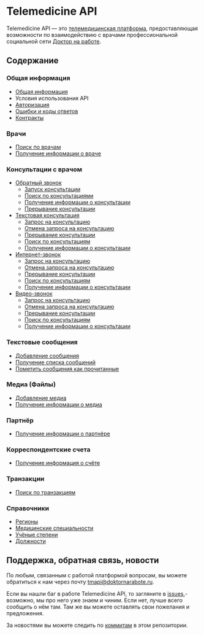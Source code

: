 # Telemedicine API

Telemedicine API — это [телемедицинская платформа](https://www.doktornarabote.ru/telemedicine/), предоставляющая возможности по взаимодействию с врачами профессиональной социальной сети [Доктор на работе](https://www.doktornarabote.ru/AboutUs).

## Содержание

### Общая информация

* [Общая информация](https://github.com/doktornarabote/telemedicine-api/blob/master/docs/general.md)
* Условия использования API
* [Авторизация](https://github.com/doktornarabote/telemedicine-api/blob/master/docs/authorization.md)
* [Ошибки и коды ответов](https://github.com/doktornarabote/telemedicine-api/blob/master/docs/errors.md)
* [Контракты](https://github.com/doktornarabote/telemedicine-api/blob/master/docs/contracts.md)

### Врачи

* [Поиск по врачам](https://github.com/doktornarabote/telemedicine-api/blob/master/docs/doctors.md)
* [Получение информации о враче](https://github.com/doktornarabote/telemedicine-api/blob/master/docs/doctors.md)

### Консультации с врачом

* [Обратный звонок](https://github.com/doktornarabote/telemedicine-api/blob/master/docs/callbacks.md)
  * [Запуск консультации](https://github.com/doktornarabote/telemedicine-api/blob/master/docs/callbacks.md)
  * [Поиск по консультациями](https://github.com/doktornarabote/telemedicine-api/blob/master/docs/callbacks.md)
  * [Получение информации о консультации](https://github.com/doktornarabote/telemedicine-api/blob/master/docs/callbacks.md)
  * [Прерывание консультации](https://github.com/doktornarabote/telemedicine-api/blob/master/docs/callbacks.md)
* [Текстовая консультация](https://github.com/doktornarabote/telemedicine-api/blob/master/docs/writings.md)
  * [Запрос на консультацию](https://github.com/doktornarabote/telemedicine-api/blob/master/docs/writings.md)
  * [Отмена запроса на консультацию](https://github.com/doktornarabote/telemedicine-api/blob/master/docs/writings.md)
  * [Прерывание консультации](https://github.com/doktornarabote/telemedicine-api/blob/master/docs/writings.md)
  * [Поиск по консультациям](https://github.com/doktornarabote/telemedicine-api/blob/master/docs/writings.md)
  * [Получение информации о консультации](https://github.com/doktornarabote/telemedicine-api/blob/master/docs/writings.md)
* [Интернет-звонок](https://github.com/doktornarabote/telemedicine-api/blob/master/docs/voip.md)
  * [Запрос на консультацию](https://github.com/doktornarabote/telemedicine-api/blob/master/docs/voip.md)
  * [Отмена запроса на консультацию](https://github.com/doktornarabote/telemedicine-api/blob/master/docs/voip.md)
  * [Прерывание консультации](https://github.com/doktornarabote/telemedicine-api/blob/master/docs/voip.md)
  * [Поиск по консультациям](https://github.com/doktornarabote/telemedicine-api/blob/master/docs/voip.md)
  * [Получение информации о консультации](https://github.com/doktornarabote/telemedicine-api/blob/master/docs/voip.md)
* [Видео-звонок](https://github.com/doktornarabote/telemedicine-api/blob/master/docs/videocalls.md)
  * [Запрос на консультацию](https://github.com/doktornarabote/telemedicine-api/blob/master/docs/videocalls.md)
  * [Отмена запроса на консультацию](https://github.com/doktornarabote/telemedicine-api/blob/master/docs/videocalls.md)
  * [Прерывание консультации](https://github.com/doktornarabote/telemedicine-api/blob/master/docs/videocalls.md)
  * [Поиск по консультациям](https://github.com/doktornarabote/telemedicine-api/blob/master/docs/videocalls.md)
  * [Получение информации о консультации](https://github.com/doktornarabote/telemedicine-api/blob/master/docs/videocalls.md)

### Текстовые сообщения

* [Добавление сообщения](https://github.com/doktornarabote/telemedicine-api/blob/master/docs/messages.md)
* [Получение списка сообщений](https://github.com/doktornarabote/telemedicine-api/blob/master/docs/messages.md)
* [Пометить сообщения как прочитанные](https://github.com/doktornarabote/telemedicine-api/blob/master/docs/messages.md)

### Медиа (Файлы)

* [Добавление медиа](https://github.com/doktornarabote/telemedicine-api/blob/master/docs/medias.md)
* [Получение информации о медиа](https://github.com/doktornarabote/telemedicine-api/blob/master/docs/medias.md)

### Партнёр

* [Получение информации о партнёре](https://github.com/doktornarabote/telemedicine-api/blob/master/docs/partner.md)

### Корреспондентские счета

* [Получение информация о счёте](https://github.com/doktornarabote/telemedicine-api/blob/master/docs/correspondentaccounts.md)

### Транзакции

* [Поиск по транзакциям](https://github.com/doktornarabote/telemedicine-api/blob/master/docs/transactions.md)

### Справочники

* [Регионы](https://github.com/doktornarabote/telemedicine-api/blob/master/docs/regions.md)
* [Медицинские специальности](https://github.com/doktornarabote/telemedicine-api/blob/master/docs/medicalspecialties.md)
* [Учёные степени](https://github.com/doktornarabote/telemedicine-api/blob/master/docs/degrees.md)
* [Должности](https://github.com/doktornarabote/telemedicine-api/blob/master/docs/medicalpositions.md)

## Поддержка, обратная связь, новости

По любым, связанным с работой платформой вопросам, вы можете обратиться к нам через почту tmapi@doktornarabote.ru.

Если вы нашли баг в работе Telemedicine API, то загляните в
[issues](https://github.com/doktornarabote/telemedicine-api/issues),- возможно, мы про него уже знаем и чиним. Если нет, лучше всего сообщить о нём там. Там же вы можете оставлять свои
пожелания и предложения.

За новостями вы можете следить по
[коммитам](https://github.com/doktornarabote/telemedicine-api/commits/master) в этом репозитории.



